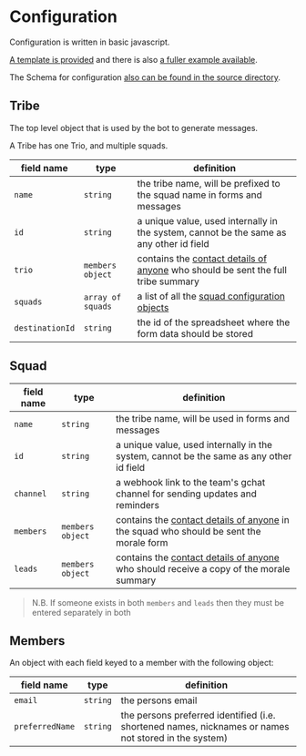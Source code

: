 # Configuration

Configuration is written in basic javascript.

[A template is provided](src/StartHere.template.js) and there is also [a fuller example available](src/ExampleConfig.js).

The Schema for configuration [also can be found in the source directory](src/schema).

## Tribe

The top level object that is used by the bot to generate messages.

A Tribe has one Trio, and multiple squads.

| field name      | type              | definition                                                                                   |
|-----------------|-------------------|----------------------------------------------------------------------------------------------|
| `name`          | `string`          | the tribe name, will be prefixed to the squad name in forms and messages                     |
| `id`            | `string`          | a unique value, used internally in the system, cannot be the same as any other id field      |
| `trio`          | `members object`  | contains the [contact details of anyone](#members) who should be sent the full tribe summary |
| `squads`        | `array of squads` | a list of all the [squad configuration objects](#squad)                                      |
| `destinationId` | `string`          | the id of the spreadsheet where the form data should be stored                               |

## Squad

| field name | type             | definition                                                                                         |
|------------|------------------|----------------------------------------------------------------------------------------------------|
| `name`     | `string`         | the tribe name, will be used in forms and messages                                                 |
| `id`       | `string`         | a unique value, used internally in the system, cannot be the same as any other id field            |
| `channel`  | `string`         | a webhook link to the team's gchat channel for sending updates and reminders                       |
| `members`  | `members object` | contains the [contact details of anyone](#members) in the squad who should be sent the morale form |
| `leads`    | `members object` | contains the [contact details of anyone](#members) who should receive a copy of the morale summary |

> N.B. If someone exists in both `members` and `leads` then they must be entered separately in both

## Members

An object with each field keyed to a member with the following object:

| field name      | type     | definition                                                                                           |
|-----------------|----------|------------------------------------------------------------------------------------------------------|
| `email`         | `string` | the persons email                                                                                    |
| `preferredName` | `string` | the persons preferred identified (i.e. shortened names, nicknames or names not stored in the system) |